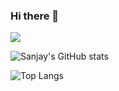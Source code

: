 ### Hi there 👋

![](https://visitor-badge.glitch.me/badge?page_id=sanjayovs.sanjayovs)



<!--
**sanjayovs/sanjayovs** is a ✨ _special_ ✨ repository because its `README.md` (this file) appears on your GitHub profile.

Here are some ideas to get you started:

- 🔭 I’m currently working on ...
- 🌱 I’m currently learning ...
- 👯 I’m looking to collaborate on ...
- 🤔 I’m looking for help with ...
- 💬 Ask me about ...
- 📫 How to reach me: ...
- 😄 Pronouns: ...
- ⚡ Fun fact: ...
-->


![Sanjay's GitHub stats](https://github-readme-stats.vercel.app/api?username=sanjayovs&count_private=true&show_icons=true&theme=radical&show_owner=false)

![Top Langs](https://github-readme-stats.vercel.app/api/top-langs/?username=sanjayovs&count_private=true&theme=tokyonight)
